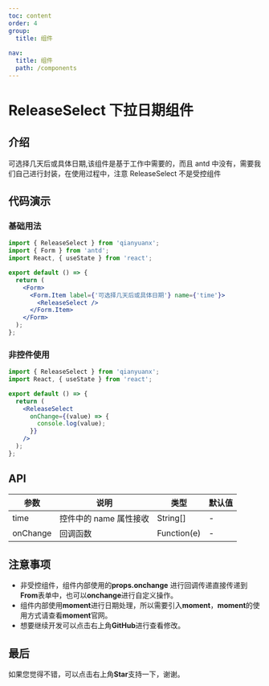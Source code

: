 ```yaml
---
toc: content
order: 4
group:
  title: 组件
  
nav:
  title: 组件
  path: /components
---
```


# ReleaseSelect 下拉日期组件

## 介绍

可选择几天后或具体日期,该组件是基于工作中需要的，而且 antd 中没有，需要我们自己进行封装，在使用过程中，注意 ReleaseSelect 不是受控组件

## 代码演示

### 基础用法

```jsx
import { ReleaseSelect } from 'qianyuanx';
import { Form } from 'antd';
import React, { useState } from 'react';

export default () => {
  return (
    <Form>
      <Form.Item label={'可选择几天后或具体日期'} name={'time'}>
        <ReleaseSelect />
      </Form.Item>
    </Form>
  );
};
```

### 非控件使用

```jsx
import { ReleaseSelect } from 'qianyuanx';
import React, { useState } from 'react';

export default () => {
  return (
    <ReleaseSelect
      onChange={(value) => {
        console.log(value);
      }}
    />
  );
};
```

## API

| 参数 | 说明                   | 类型     | 默认值 |
| ---- | ---------------------- | -------- | ------ |
| time | 控件中的 name 属性接收 | String[] | -      |
| onChange | 回调函数 | Function(e) | -      |

## 注意事项

- 非受控组件，组件内部使用的**props.onchange** 进行回调传递直接传递到**From**表单中，也可以**onchange**进行自定义操作。
- 组件内部使用**moment**进行日期处理，所以需要引入**moment**，**moment**的使用方式请查看**moment**官网。
- 想要继续开发可以点击右上角**GitHub**进行查看修改。

## 最后

如果您觉得不错，可以点击右上角**Star**支持一下，谢谢。